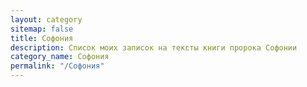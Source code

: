 ```yaml
---
layout: category
sitemap: false
title: Софония
description: Список моих записок на тексты книги пророка Софонии
category_name: Софония
permalink: "/Софония"
---
```

